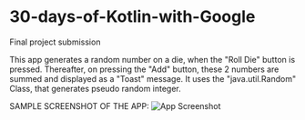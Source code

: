 # 30-days-of-Kotlin-with-Google
Final project submission

This app generates a random number on a die, when the "Roll Die" button is pressed. Thereafter, on pressing the "Add" button, these 2 numbers are summed and displayed as a "Toast" message. It uses the "java.util.Random" Class, that generates pseudo random integer.

SAMPLE SCREENSHOT OF THE APP: ![App Screenshot](https://drive.google.com/uc?export=view&id=1xdxuvw2u8qhDn9K9RHejsmxKlk3sUR_M) 
